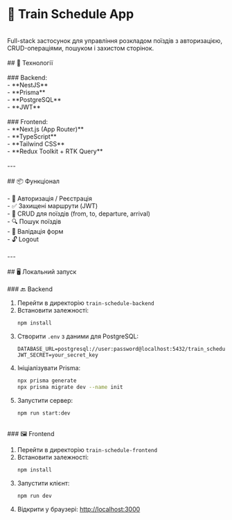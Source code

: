# 🚆 Train Schedule App</br>
</br>
Full-stack застосунок для управління розкладом поїздів з авторизацією, CRUD-операціями, пошуком і захистом сторінок.</br>
</br>
## 🔧 Технології</br>
</br>
### Backend:</br>
- **NestJS**</br>
- **Prisma**</br>
- **PostgreSQL**</br>
- **JWT**</br>
</br>
### Frontend:</br>
- **Next.js (App Router)**</br>
- **TypeScript**</br>
- **Tailwind CSS**</br>
- **Redux Toolkit + RTK Query**</br>
</br>
---</br>
</br>
## 📦 Функціонал</br>
</br>
- 🔐 Авторизація / Реєстрація</br>
- ✅ Захищені маршрути (JWT)</br>
- 🚆 CRUD для поїздів (from, to, departure, arrival)</br>
- 🔍 Пошук поїздів</br>
- 🧪 Валідація форм</br>
- 🔓 Logout</br>
</br>
---</br>
</br>
## 🖥️ Локальний запуск</br>
</br>
### 🔙 Backend</br>

1. Перейти в директорію `train-schedule-backend`
2. Встановити залежності:
   ```bash
   npm install
   ```
3. Створити `.env` з даними для PostgreSQL:
   ```
   DATABASE_URL=postgresql://user:password@localhost:5432/train_schedule
   JWT_SECRET=your_secret_key
   ```
4. Ініціалізувати Prisma:
   ```bash
   npx prisma generate
   npx prisma migrate dev --name init
   ```
5. Запустити сервер:
   ```bash
   npm run start:dev
   ```
</br>
### 🖼️ Frontend</br>

1. Перейти в директорію `train-schedule-frontend`
2. Встановити залежності:
   ```bash
   npm install
   ```
3. Запустити клієнт:</br>
   ```bash
   npm run dev
   ```
4. Відкрити у браузері: [http://localhost:3000](http://localhost:3000)



 
